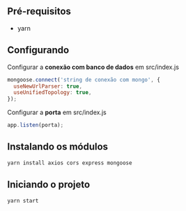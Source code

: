 ## Pré-requisitos

* yarn

## Configurando

Configurar a **conexão com banco de dados** em src/index.js

```js
mongoose.connect('string de conexão com mongo', {
  useNewUrlParser: true,
  useUnifiedTopology: true, 
});
```

Configurar a **porta** em src/index.js

```js
app.listen(porta);
```

## Instalando os módulos

```sh
yarn install axios cors express mongoose
```

## Iniciando o projeto

```sh
yarn start
```
